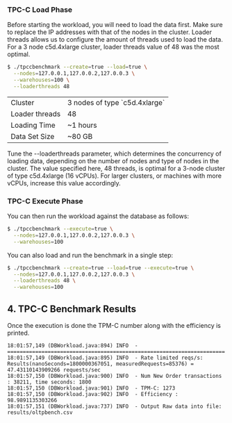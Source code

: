 ### TPC-C Load Phase

Before starting the workload, you will need to load the data first. Make sure
to replace the IP addresses with that of the nodes in the cluster. Loader
threads allows us to configure the amount of threads used to load the data. For
a 3 node c5d.4xlarge cluster, loader threads value of 48 was the most optimal.

```sh
$ ./tpccbenchmark --create=true --load=true \
  --nodes=127.0.0.1,127.0.0.2,127.0.0.3 \
  --warehouses=100 \
  --loaderthreads 48
```

<table>
  <tbody>
    <tr>
      <td>Cluster</td>
      <td>3 nodes of type `c5d.4xlarge`</td>
    </tr>
    <tr>
      <td>Loader threads</td>
      <td>48</td>
    </tr>
    <tr>
      <td>Loading Time</td>
      <td>~1 hours</td>
    </tr>
    <tr>
      <td>Data Set Size</td>
      <td>~80 GB</td>
    </tr>
  </tbody>
</table>

Tune the --loaderthreads parameter, which determines the concurrency of loading data, depending on the number of nodes and type of nodes in the cluster. The value specified here, 48 threads, is optimal for a 3-node cluster of type c5d.4xlarge (16 vCPUs). For larger clusters, or machines with more vCPUs, increase this value accordingly.

### TPC-C Execute Phase

You can then run the workload against the database as follows:

```sh
$ ./tpccbenchmark --execute=true \
  --nodes=127.0.0.1,127.0.0.2,127.0.0.3 \
  --warehouses=100
```

You can also load and run the benchmark in a single step:
```sh
$ ./tpccbenchmark --create=true --load=true --execute=true \
  --nodes=127.0.0.1,127.0.0.2,127.0.0.3 \
  --loaderthreads 48 \
  --warehouses=100
```

## 4. TPC-C Benchmark Results

Once the execution is done the TPM-C number along with the efficiency is printed.

```
18:01:57,149 (DBWorkload.java:894) INFO  - ======================================================================
18:01:57,149 (DBWorkload.java:895) INFO  - Rate limited reqs/s: Results(nanoSeconds=1800000367051, measuredRequests=85376) = 47.43110143909266 requests/sec
18:01:57,150 (DBWorkload.java:900) INFO  - Num New Order transactions : 38211, time seconds: 1800
18:01:57,150 (DBWorkload.java:901) INFO  - TPM-C: 1273
18:01:57,150 (DBWorkload.java:902) INFO  - Efficiency : 98.9891135303266
18:01:57,151 (DBWorkload.java:737) INFO  - Output Raw data into file: results/oltpbench.csv
```
